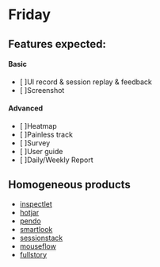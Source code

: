 # Friday 

## Features expected:

#### Basic
+ [ ]UI record & session replay & feedback
+ [ ]Screenshot


#### Advanced
+ [ ]Heatmap
+ [ ]Painless track
+ [ ]Survey
+ [ ]User guide
+ [ ]Daily/Weekly Report

## Homogeneous products
+ [inspectlet](https://www.inspectlet.com/)
+ [hotjar](https://www.hotjar.com/)
+ [pendo](https://www.pendo.io/)
+ [smartlook](https://www.smartlook.com/)
+ [sessionstack](https://www.sessionstack.com/)
+ [mouseflow](https://www.mouseflow.com/)
+ [fullstory](https://www.fullstory.com/)